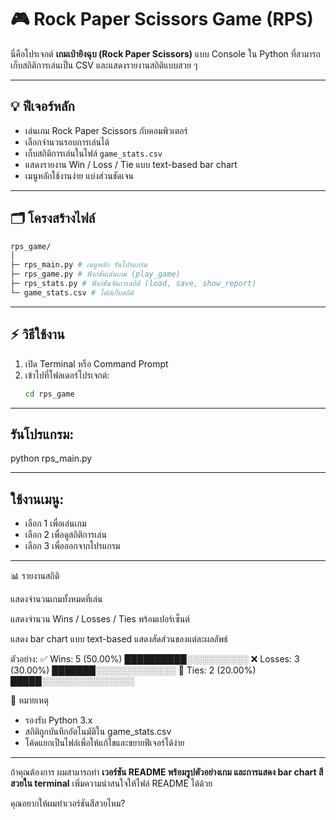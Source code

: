 # 🎮 Rock Paper Scissors Game (RPS)

นี่คือโปรเจกต์ **เกมเป่ายิงฉุบ (Rock Paper Scissors)** แบบ Console ใน Python ที่สามารถเก็บสถิติการเล่นเป็น CSV และแสดงรายงานสถิติแบบสวย ๆ

---

## 💡 ฟีเจอร์หลัก
- เล่นเกม Rock Paper Scissors กับคอมพิวเตอร์
- เลือกจำนวนรอบการเล่นได้
- เก็บสถิติการเล่นในไฟล์ `game_stats.csv`
- แสดงรายงาน Win / Loss / Tie แบบ text-based bar chart
- เมนูหลักใช้งานง่าย แบ่งส่วนชัดเจน

---

## 🗂️ โครงสร้างไฟล์

``` bash
rps_game/
│
├─ rps_main.py # เมนูหลัก รันโปรแกรม
├─ rps_game.py # ฟังก์ชันเล่นเกม (play_game)
├─ rps_stats.py # ฟังก์ชันจัดการสถิติ (load, save, show_report)
└─ game_stats.csv # ไฟล์เก็บสถิติ

```
---

## ⚡ วิธีใช้งาน

1. เปิด Terminal หรือ Command Prompt
2. เข้าไปที่โฟลเดอร์โปรเจกต์:
   ```bash
   cd rps_game

---

## รันโปรแกรม:
python rps_main.py

---

## ใช้งานเมนู:

- เลือก 1 เพื่อเล่นเกม
- เลือก 2 เพื่อดูสถิติการเล่น
- เลือก 3 เพื่อออกจากโปรแกรม

---

📊 รายงานสถิติ

แสดงจำนวนเกมทั้งหมดที่เล่น

แสดงจำนวน Wins / Losses / Ties พร้อมเปอร์เซ็นต์

แสดง bar chart แบบ text-based แสดงสัดส่วนของแต่ละผลลัพธ์

ตัวอย่าง:
✅ Wins:   5 (50.00%) ██████████░░░░░░░░░░
❌ Losses: 3 (30.00%) ███████░░░░░░░░░░░░░
🤝 Ties:   2 (20.00%) █████░░░░░░░░░░░░░░░


📝 หมายเหตุ

- รองรับ Python 3.x
- สถิติถูกบันทึกอัตโนมัติใน game_stats.csv
- โค้ดแยกเป็นไฟล์เพื่อให้แก้ไขและขยายฟีเจอร์ได้ง่าย


---

ถ้าคุณต้องการ ผมสามารถทำ **เวอร์ชัน README พร้อมรูปตัวอย่างเกม และการแสดง bar chart สีสวยใน terminal** เพิ่มความน่าสนใจให้ไฟล์ README ได้ด้วย  

คุณอยากให้ผมทำเวอร์ชันสีสวยไหม?
